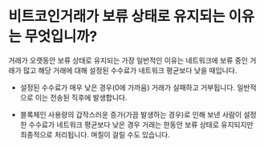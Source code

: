 # 비트코인 ​​거래가 보류 상태로 유지되는 이유는 무엇입니까?

거래가 오랫동안 보류 상태로 유지되는 가장 일반적인 이유는 네트워크에 보류 중인 거래가 많고 해당 거래에 대해 설정된 수수료가 네트워크 평균보다 낮을 때입니다.

- 설정된 수수료가 매우 낮은 경우(0에 가까움) 거래가 실패하고 거부됩니다. 일반적으로 이는 전송된 직후에 발생합니다.

- 블록체인 사용량의 갑작스러운 증가(가끔 발생하는 경우)로 인해 보낸 사람이 설정한 수수료가 네트워크 평균보다 낮은 경우 거래는 한동안 보류 상태로 유지되지만 최종적으로 처리됩니다. 며칠이 걸릴 수도 있습니다.